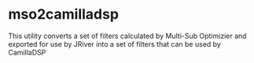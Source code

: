 # mso2camilladsp

This utility converts a set of filters calculated by Multi-Sub Optimizier and
exported for use by JRiver into a set of filters that can be used by CamillaDSP
